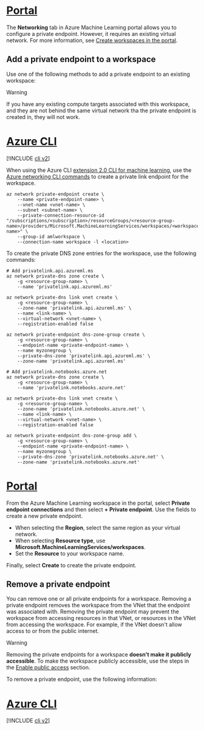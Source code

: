 
# [Portal](#tab/azure-portal)

The __Networking__ tab in Azure Machine Learning portal allows you to configure a private endpoint. However, it requires an existing virtual network. For more information, see [Create workspaces in the portal](how-to-manage-workspace.md).


## Add a private endpoint to a workspace

Use one of the following methods to add a private endpoint to an existing workspace:

> [!WARNING]
>
> If you have any existing compute targets associated with this workspace, and they are not behind the same virtual network tha the private endpoint is created in, they will not work.

# [Azure CLI](#tab/cli)
[!INCLUDE [cli v2](../../includes/machine-learning-cli-v2.md)]

When using the Azure CLI [extension 2.0 CLI for machine learning](how-to-configure-cli.md), use the [Azure networking CLI commands](/cli/azure/network/private-endpoint#az-network-private-endpoint-create) to create a private link endpoint for the workspace.

```azurecli-interactive
az network private-endpoint create \
    --name <private-endpoint-name> \
    --vnet-name <vnet-name> \
    --subnet <subnet-name> \
    --private-connection-resource-id "/subscriptions/<subscription>/resourceGroups/<resource-group-name>/providers/Microsoft.MachineLearningServices/workspaces/<workspace-name>" \
    --group-id amlworkspace \
    --connection-name workspace -l <location>
```

To create the private DNS zone entries for the workspace, use the following commands:

```azurecli-interactive
# Add privatelink.api.azureml.ms
az network private-dns zone create \
    -g <resource-group-name> \
    --name 'privatelink.api.azureml.ms'

az network private-dns link vnet create \
    -g <resource-group-name> \
    --zone-name 'privatelink.api.azureml.ms' \
    --name <link-name> \
    --virtual-network <vnet-name> \
    --registration-enabled false

az network private-endpoint dns-zone-group create \
    -g <resource-group-name> \
    --endpoint-name <private-endpoint-name> \
    --name myzonegroup \
    --private-dns-zone 'privatelink.api.azureml.ms' \
    --zone-name 'privatelink.api.azureml.ms'

# Add privatelink.notebooks.azure.net
az network private-dns zone create \
    -g <resource-group-name> \
    --name 'privatelink.notebooks.azure.net'

az network private-dns link vnet create \
    -g <resource-group-name> \
    --zone-name 'privatelink.notebooks.azure.net' \
    --name <link-name> \
    --virtual-network <vnet-name> \
    --registration-enabled false

az network private-endpoint dns-zone-group add \
    -g <resource-group-name> \
    --endpoint-name <private-endpoint-name> \
    --name myzonegroup \
    --private-dns-zone 'privatelink.notebooks.azure.net' \
    --zone-name 'privatelink.notebooks.azure.net'
```

# [Portal](#tab/azure-portal)

From the Azure Machine Learning workspace in the portal, select __Private endpoint connections__ and then select __+ Private endpoint__. Use the fields to create a new private endpoint.

* When selecting the __Region__, select the same region as your virtual network. 
* When selecting __Resource type__, use __Microsoft.MachineLearningServices/workspaces__. 
* Set the __Resource__ to your workspace name.

Finally, select __Create__ to create the private endpoint.


## Remove a private endpoint

You can remove one or all private endpoints for a workspace. Removing a private endpoint removes the workspace from the VNet that the endpoint was associated with. Removing the private endpoint may prevent the workspace from accessing resources in that VNet, or resources in the VNet from accessing the workspace. For example, if the VNet doesn't allow access to or from the public internet.

> [!WARNING]
> Removing the private endpoints for a workspace __doesn't make it publicly accessible__. To make the workspace publicly accessible, use the steps in the [Enable public access](#enable-public-access) section.

To remove a private endpoint, use the following information:

# [Azure CLI](#tab/cli)
[!INCLUDE [cli v2](../../includes/machine-learning-cli-v2.md)]

